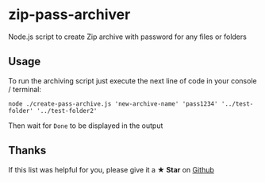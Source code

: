 # zip-pass-archiver
Node.js script to create Zip archive with password for any files or folders

## Usage
To run the archiving script just execute the next line of code in your console / terminal:
```
node ./create-pass-archive.js 'new-archive-name' 'pass1234' '../test-folder' '../test-folder2'
```
Then wait for `Done` to be displayed in the output

## Thanks
If this list was helpful for you, please give it a **★ Star** on
[Github](https://github.com/Marketionist/testing-starter-kit)
